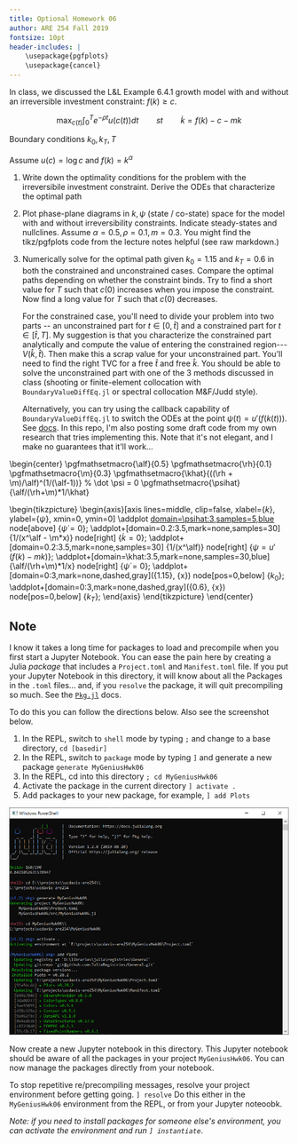 ```yaml
---
title: Optional Homework 06
author: ARE 254 Fall 2019
fontsize: 10pt
header-includes: |
    \usepackage{pgfplots}
    \usepackage{cancel}
---
```


In class, we discussed the L&L Example 6.4.1 growth model with and without an irreversible investment constraint: $f(k) \geq c$.
    
$$
\max_{c(t)} \int_0^T e^{-\rho t} u(c(t)) dt \qquad st \qquad \dot k = f(k) - c - mk
$$

Boundary conditions $k_0, k_T, T$

Assume $u(c) = \log c$ and $f(k) = k^\alpha$

1. Write down the optimality conditions for the problem with the irreversibile investment constraint. Derive the ODEs that characterize the optimal path

2. Plot phase-plane diagrams in $k,\psi$ (state / co-state) space for the model with and without irreversibility constraints. Indicate steady-states and nullclines.  Assume $\alpha = 0.5, \rho = 0.1, m = 0.3$. You might find the tikz/pgfplots code from the lecture notes helpful (see raw markdown.)

3. Numerically solve for the optimal path given $k_0 = 1.15$ and $k_T = 0.6$ in both the constrained and unconstrained cases. Compare the optimal paths depending on whether the constraint binds. Try to find a short value for $T$ such that $c(0)$ increases when you impose the constraint. Now find a long value for $T$ such that $c(0)$ decreases.

    For the constrained case, you'll need to divide your problem into two parts -- an unconstrained part for $t\in[0,\hat t]$ and a constrained part for $t\in[\hat t,T]$. My suggestion is that you characterize the constrained part analytically and compute the value of entering the constrained region---$V(\hat k, \hat t)$. Then make this a scrap value for your unconstrained part. You'll need to find the right TVC for a free $\hat t$ and free $\hat k$. You should be able to solve the unconstrained part with one of the 3 methods discussed in class (shooting or finite-element collocation with `BoundaryValueDiffEq.jl` or spectral collocation M&F/Judd style).

    Alternatively, you can try using the callback capability of `BoundaryValueDiffEq.jl` to switch the ODEs at the point $\psi(t) = u'(f(k(t)))$. See [docs](https://docs.juliadiffeq.org/latest/features/callback_functions/). In this repo, I'm also posting some draft code from my own research that tries implementing this. Note that it's not elegant, and I make no guarantees that it'll work...

\begin{center}
\pgfmathsetmacro{\alf}{0.5}
\pgfmathsetmacro{\rh}{0.1}
\pgfmathsetmacro{\m}{0.3}
\pgfmathsetmacro{\khat}{((\rh + \m)/\alf)^(1/(\alf-1))}  % \dot \psi = 0
\pgfmathsetmacro{\psihat}{\alf/(\rh+\m)*1/\khat}

\begin{tikzpicture}
\begin{axis}[axis lines=middle, clip=false, xlabel={$k$}, ylabel={$\psi$}, xmin=0, ymin=0]
    \addplot [domain=\psihat:3,samples=5,blue]({\khat},{x}) node[above] {$\dot \psi = 0$};
    \addplot+[domain=0.2:3.5,mark=none,samples=30] {1/(x^\alf - \m*x)} node[right] {$\dot k = 0$};
    \addplot+[domain=0.2:3.5,mark=none,samples=30] {1/(x^\alf)} node[right] {$\psi = u'(f(k)-mk)$};
    \addplot+[domain=\khat:3.5,mark=none,samples=30,blue] {\alf/(\rh+\m)*1/x} node[right] {$\dot \psi = 0$};
    \addplot+[domain=0:3,mark=none,dashed,gray]({1.15}, {x}) node[pos=0,below] {$k_0$};
    \addplot+[domain=0:3,mark=none,dashed,gray]({0.6}, {x}) node[pos=0,below] {$k_T$};
\end{axis}
\end{tikzpicture}
\end{center}


## Note

I know it takes a long time for packages to load and precompile when you first start a Jupyter Notebook. You can ease the pain here by creating a Julia *package* that includes a `Project.toml` and `Manifest.toml` file. If you put your Jupyter Notebook in this directory, it will know about all the Packages in the `.toml` files... and, if you `resolve` the package, it will quit precompiling so much. See the [`Pkg.jl`](https://julialang.github.io/Pkg.jl/v1/creating-packages/) docs.

To do this you can follow the directions below. Also see the screenshot below.

1. In the REPL, switch to `shell` mode by typing `;` and change to a base directory, `cd [basedir]`
2. In the REPL, switch to `package` mode by typing `]` and generate a new package `generate MyGeniusHwk06`
3. In the REPL, cd into this directory `; cd MyGeniusHwk06`
4. Activate the package in the current directory `] activate .`
5. Add packages to your new package, for example, `] add Plots`

![example of this in REPL](screen-capture.PNG)

Now create a new Jupyter notebook in this directory. This Jupyter notebook should be aware of all the packages in your project `MyGeniusHwk06`. You can now manage the packages directly from your notebook.

To stop repetitive re/precompiling messages, resolve your project environment before getting going. `] resolve` Do this either in the `MyGeniusHwk06` environment from the REPL, or  from your Jupyter noteoobk.

*Note: if you need to install packages for someone else's environment, you can activate the environment and run `] instantiate`*.